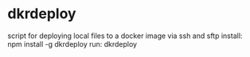 # dkrdeploy
script for deploying local files to a docker image via ssh and sftp
install: npm install -g dkrdeploy
run: dkrdeploy